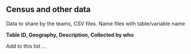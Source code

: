 ## Census and other data
Data to share by the teams, CSV files.  Name files with table/variable name


**Table ID, Geography, Description, Collected by who**

Add to this list ...

